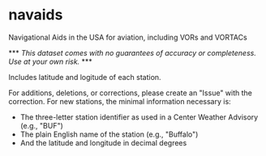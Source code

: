 # navaids
Navigational Aids in the USA for aviation, including VORs and VORTACs

*** *This dataset comes with no guarantees of accuracy or completeness. Use at your own risk.* ***

Includes latitude and logitude of each station.

For additions, deletions, or corrections, please create an "Issue" with the correction. For new stations, the minimal information necessary is:
- The three-letter station identifier as used in a Center Weather Advisory (e.g., "BUF")
- The plain English name of the station (e.g., "Buffalo")
- And the latitude and longitude in decimal degrees
